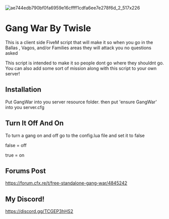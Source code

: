 ![ae744edb790bf0fa6959e16cffff1cdfa6ee7e278f6d_2_517x226](https://user-images.githubusercontent.com/102629991/165434468-84c27c95-b9d2-4828-aeb3-f9493bd684ff.png)


# **Gang War By Twisle**


This is a client side FiveM script that will make it so when you go in the Ballas , Vagos, and/or Families areas they will attack you no questions asked

This script is intended to make it so people dont go where they shouldnt go. You can also add some sort of mission along with this script to your own server!

## **Installation**

Put GangWar into you server resource folder.
then put 'ensure GangWar' into you server.cfg 


## **Turn It Off And On**

To turn a gang on and off go to the config.lua file and set it to false

false = off

true = on

## **Forums Post**
https://forum.cfx.re/t/free-standalone-gang-war/4845242

## **My Discord!**

https://discord.gg/TCGEP3hHS2


